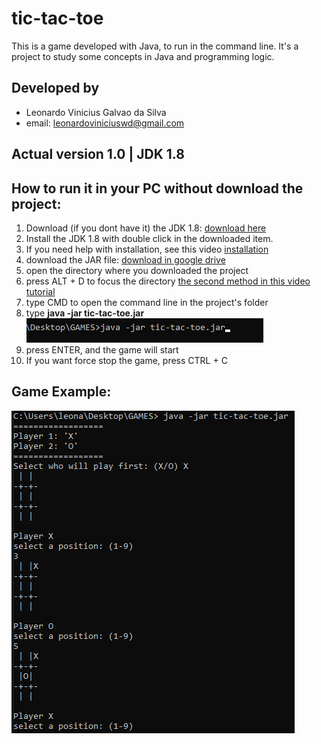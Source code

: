 # tic-tac-toe

This is a game developed with Java, to run in the command line. It's a project to study 
some concepts in Java and programming logic.

## Developed by

* Leonardo Vinicius Galvao da Silva
* email: leonardoviniciuswd@gmail.com

## Actual version 1.0 | JDK 1.8

## How to run it in your PC without download the project:

1. Download (if you dont have it) the JDK 1.8: [download here](https://www.oracle.com/java/technologies/javase/javase8-archive-downloads.html)
2. Install the JDK 1.8 with double click in the downloaded item.
3. If you need help with installation, see this video [installation](https://www.youtube.com/watch?v=xUmSm7YNhQQ)
4. download the JAR file: [download in google drive](https://drive.google.com/drive/u/0/folders/1kGJs1XADcKVaQKi9HTL93eWJRhwkXqtU)
5. open the directory where you downloaded the project
6. press ALT + D to focus the directory [the second method in this video tutorial](https://www.youtube.com/watch?v=bgSSJQolR0E)
7. type CMD to open the command line in the project's folder
8. type **java -jar tic-tac-toe.jar**
	![example](https://github.com/leonardowd/tic-tac-toe/blob/main/media/commandLine.png?raw=true)
9. press ENTER, and the game will start
10. If you want force stop the game, press CTRL + C

## Game Example:
![Game Example](https://github.com/leonardowd/tic-tac-toe/blob/main/media/gameDemo.png?raw=true)
